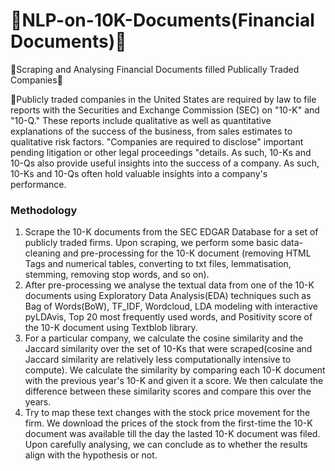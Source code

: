 # 🌟NLP-on-10K-Documents(Financial Documents)🌟

📄Scraping and Analysing Financial Documents filled Publically Traded Companies📄

🏢Publicly traded companies in the United States are required by law to file reports with the Securities and Exchange Commission (SEC) on "10-K" and "10-Q." These reports include qualitative as well as quantitative explanations of the success of the business, from sales estimates to qualitative risk factors. "Companies are required to disclose" important pending litigation or other legal proceedings "details. As such, 10-Ks and 10-Qs also provide useful insights into the success of a company. As such, 10-Ks and 10-Qs often hold valuable insights into a company's performance.


### Methodology

1. Scrape the 10-K documents from the SEC EDGAR Database for a set of publicly traded firms. Upon scraping, we perform some basic data-cleaning and pre-processing for the 10-K document (removing HTML Tags and numerical tables, converting to txt files, lemmatisation, stemming, removing stop words, and so on).
2. After pre-processing we analyse the textual data from one of the 10-K documents using Exploratory Data Analysis(EDA) techniques such as Bag of Words(BoW), TF_IDF, Wordcloud, LDA modeling with interactive pyLDAvis, Top 20 most frequently used words, and Positivity score of the 10-K document using Textblob library.
3. For a particular company, we calculate the cosine similarity and the Jaccard similarity over the set of 10-Ks that were scraped(cosine and Jaccard similarity are relatively less computationally intensive to compute). We calculate the similarity by comparing each 10-K document with the previous year's 10-K and given it a score. We then calculate the difference between these similarity scores and compare this over the years.
4. Try to map these text changes with the stock price movement for the firm. We download the prices of the stock from the first-time the 10-K document was available till the day the lasted 10-K document was filed. Upon carefully analysing, we can conclude as to whether the results align with the hypothesis or not.

<br/>
